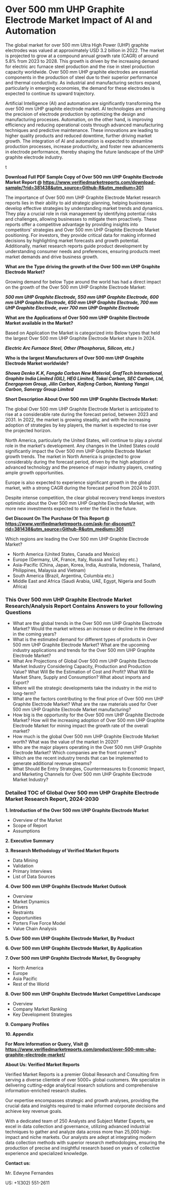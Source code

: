 <meta name="title" content="Global Over 500 mm UHP Graphite Electrode Market Impact of AI and Automation"><meta name="description" content="The global market for over 500 mm Ultra High Power (UHP) graphite electrodes was valued at approximately USD 3.2 billion in 2022. The market is projected to grow at a "><meta name="title" content="Over 500 mm UHP Graphite Electrode Market Size, Share, Scope, Trends, Growth, Opportunities, Analysis, Forecast"><h1>Over 500 mm UHP Graphite Electrode Market Impact of AI and Automation</h1><p>The global market for over 500 mm Ultra High Power (UHP) graphite electrodes was valued at approximately USD 3.2 billion in 2022. The market is projected to grow at a compound annual growth rate (CAGR) of around 5.8% from 2023 to 2028. This growth is driven by the increasing demand for electric arc furnace steel production and the rise in steel production capacity worldwide. Over 500 mm UHP graphite electrodes are essential components in the production of steel due to their superior performance and thermal conductivity. As industrial and manufacturing sectors expand, particularly in emerging economies, the demand for these electrodes is expected to continue its upward trajectory.</p><p>Artificial Intelligence (AI) and automation are significantly transforming the over 500 mm UHP graphite electrode market. AI technologies are enhancing the precision of electrode production by optimizing the design and manufacturing processes. Automation, on the other hand, is improving efficiency and reducing operational costs through advanced manufacturing techniques and predictive maintenance. These innovations are leading to higher quality products and reduced downtime, further driving market growth. The integration of AI and automation is expected to streamline production processes, increase productivity, and foster new advancements in electrode performance, thereby shaping the future landscape of the UHP graphite electrode industry.</p>t</p><p id="" class=""><strong>Download Full PDF Sample Copy of Over 500 mm UHP Graphite Electrode Market Report @ <a href="https://www.verifiedmarketreports.com/download-sample/?rid=381438&utm_source=Github-R&utm_medium=301" target="_blank">https://www.verifiedmarketreports.com/download-sample/?rid=381438&utm_source=Github-R&utm_medium=301</a></strong></p><p>The importance of&nbsp;Over 500 mm UHP Graphite Electrode Market research reports lies in their ability to aid strategic planning, helping businesses develop effective strategies by understanding market trends and dynamics. They play a crucial role in risk management by identifying potential risks and challenges, allowing businesses to mitigate them proactively. These reports offer a competitive advantage by providing insights into competitors' strategies and Over 500 mm UHP Graphite Electrode Market positioning. For investors, they provide critical data for making informed decisions by highlighting market forecasts and growth potential. Additionally, market research reports guide product development by understanding consumer needs and preferences, ensuring products meet market demands and drive business growth.</p><p><strong>What are the&nbsp;Type driving the growth of the Over 500 mm UHP Graphite Electrode Market?</strong></p><p id="" class="">Growing demand for below Type around the world has had a direct impact on the growth of the Over 500 mm UHP Graphite Electrode Market:</p><em><strong>500 mm UHP Graphite Electrode, 550 mm UHP Graphite Electrode, 600 mm UHP Graphite Electrode, 650 mm UHP Graphite Electrode, 700 mm UHP Graphite Electrode, over 700 mm UHP Graphite Electrode</strong></em></p><strong>What are the&nbsp;Applications&nbsp;of Over 500 mm UHP Graphite Electrode Market available in the Market?</strong></p><p id="" class="">Based on Application the Market is categorized into Below types that held the largest Over 500 mm UHP Graphite Electrode Market share In 2024.</p><em><strong>Electric Arc Furnace Steel, Other (Phosphorus, Silicon, etc.)</strong></em></p><strong>Who is the largest Manufacturers of Over 500 mm UHP Graphite Electrode Market worldwide?</strong></p><p><em><strong>Showa Denko K.K, Fangda Carbon New Material, GrafTech International, Graphite India Limited (GIL), HEG Limited, Tokai Carbon, SEC Carbon, Ltd, Energoprom Group, Jilin Carbon, Kaifeng Carbon, Nantong Yangzi Carbon, Sanergy Group Limited</strong></em></p><p id="" class=""><strong>Short Description About Over 500 mm UHP Graphite Electrode Market:</strong></p><p>The global Over 500 mm UHP Graphite Electrode Market is anticipated to rise at a considerable rate during the forecast period, between 2023 and 2031. In 2022, the market is growing steadily, and with the increasing adoption of strategies by key players, the market is expected to rise over the projected horizon.</p><p>North America, particularly the United States, will continue to play a pivotal role in the market's development. Any changes in the United States could significantly impact the Over 500 mm UHP Graphite Electrode Market growth trends. The market in North America is projected to grow considerably during the forecast period, driven by the high adoption of advanced technology and the presence of major industry players, creating ample growth opportunities.</p><p>Europe is also expected to experience significant growth in the global market, with a strong CAGR during the forecast period from 2024 to 2031.</p><p>Despite intense competition, the clear global recovery trend keeps investors optimistic about the Over 500 mm UHP Graphite Electrode Market, with more new investments expected to enter the field in the future.</p><p id="" class=""><strong>Get Discount On The Purchase Of This Report @ <a href="https://www.verifiedmarketreports.com/ask-for-discount/?rid=381438&utm_source=Github-R&utm_medium=301" target="_blank">https://www.verifiedmarketreports.com/ask-for-discount/?rid=381438&utm_source=Github-R&utm_medium=301</a></strong></p>Which regions are leading the Over 500 mm UHP Graphite Electrode Market?</p><ul><li>North America (United States, Canada and Mexico)</li><li>Europe (Germany, UK, France, Italy, Russia and Turkey etc.)</li><li>Asia-Pacific (China, Japan, Korea, India, Australia, Indonesia, Thailand, Philippines, Malaysia and Vietnam)</li><li>South America (Brazil, Argentina, Columbia etc.)</li><li>Middle East and Africa (Saudi Arabia, UAE, Egypt, Nigeria and South Africa)</li></ul><h3 id="" class="">This Over 500 mm UHP Graphite Electrode Market Research/Analysis Report Contains Answers to your following Questions</h3><ul><li>What are the global trends in the Over 500 mm UHP Graphite Electrode Market? Would the market witness an increase or decline in the demand in the coming years?</li><li>What is the estimated demand for different types of products in Over 500 mm UHP Graphite Electrode Market? What are the upcoming industry applications and trends for the Over 500 mm UHP Graphite Electrode Market?</li><li>What Are Projections of Global Over 500 mm UHP Graphite Electrode Market Industry Considering Capacity, Production and Production Value? What Will Be the Estimation of Cost and Profit? What Will Be Market Share, Supply and Consumption? What about imports and Export?</li><li>Where will the strategic developments take the industry in the mid to long-term?</li><li>What are the factors contributing to the final price of Over 500 mm UHP Graphite Electrode Market? What are the raw materials used for Over 500 mm UHP Graphite Electrode Market manufacturing?</li><li>How big is the opportunity for the Over 500 mm UHP Graphite Electrode Market? How will the increasing adoption of Over 500 mm UHP Graphite Electrode Market for mining impact the growth rate of the overall market?</li><li>How much is the global Over 500 mm UHP Graphite Electrode Market worth? What was the value of the market In 2020?</li><li>Who are the major players operating in the Over 500 mm UHP Graphite Electrode Market? Which companies are the front runners?</li><li>Which are the recent industry trends that can be implemented to generate additional revenue streams?</li><li>What Should Be Entry Strategies, Countermeasures to Economic Impact, and Marketing Channels for Over 500 mm UHP Graphite Electrode Market Industry?</li></ul><h3 id="" class="">Detailed TOC of Global Over 500 mm UHP Graphite Electrode Market Research Report, 2024-2030</h3><p id="" class=""><strong>1. Introduction of the Over 500 mm UHP Graphite Electrode Market</strong></p><ul><li>Overview of the Market</li><li>Scope of Report</li><li>Assumptions</li></ul><p id="" class=""><strong>2. Executive Summary</strong></p><p id="" class=""><strong>3. Research Methodology of Verified Market Reports</strong></p><ul><li>Data Mining</li><li>Validation</li><li>Primary Interviews</li><li>List of Data Sources</li></ul><p id="" class=""><strong>4. Over 500 mm UHP Graphite Electrode Market Outlook</strong></p><ul><li>Overview</li><li>Market Dynamics</li><li>Drivers</li><li>Restraints</li><li>Opportunities</li><li>Porters Five Force Model</li><li>Value Chain Analysis</li></ul><p id="" class=""><strong>5. Over 500 mm UHP Graphite Electrode Market, By Product</strong></p><p id="" class=""><strong>6. Over 500 mm UHP Graphite Electrode Market, By Application</strong></p><p id="" class=""><strong>7. Over 500 mm UHP Graphite Electrode Market, By Geography</strong></p><ul><li>North America</li><li>Europe</li><li>Asia Pacific</li><li>Rest of the World</li></ul><p id="" class=""><strong>8. Over 500 mm UHP Graphite Electrode Market Competitive Landscape</strong></p><ul><li>Overview</li><li>Company Market Ranking</li><li>Key Development Strategies</li></ul><p id="" class=""><strong>9. Company Profiles</strong></p><p id="" class=""><strong>10. Appendix</strong></p><p id="" class=""><strong>For More Information or Query, Visit @ <a href="https://www.verifiedmarketreports.com/product/over-500-mm-uhp-graphite-electrode-market/" target="_blank">https://www.verifiedmarketreports.com/product/over-500-mm-uhp-graphite-electrode-market/</a></strong></p><p id="" class=""><strong>About Us: Verified Market Reports</strong></p><p id="" class="">Verified Market Reports is a premier Global Research and Consulting firm serving a diverse clientele of over 5000+ global customers. We specialize in delivering cutting-edge analytical research solutions and comprehensive information-enriched research studies.</p><p id="" class="">Our expertise encompasses strategic and growth analyses, providing the crucial data and insights required to make informed corporate decisions and achieve key revenue goals.</p><p id="" class="">With a dedicated team of 250 Analysts and Subject Matter Experts, we excel in data collection and governance, utilizing advanced industrial techniques to gather and analyze data across more than 25,000 high-impact and niche markets. Our analysts are adept at integrating modern data collection methods with superior research methodologies, ensuring the production of precise and insightful research based on years of collective experience and specialized knowledge.</p><p id="" class=""><strong>Contact us:</strong></p><p id="" class="">Mr. Edwyne Fernandes</p><p id="" class="">US: +1(302) 551-2611</p>